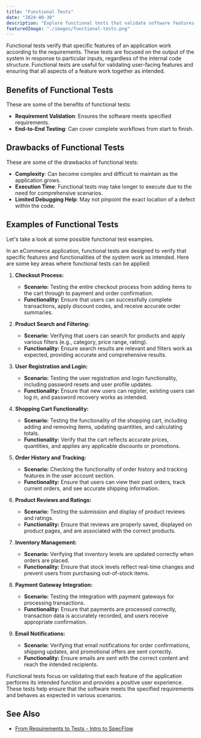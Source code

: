 ```yaml
---
title: "Functional Tests"
date: "2024-08-30"
description: "Explore functional tests that validate software features against specified requirements, ensuring that your application works as intended."
featuredImage: "./images/functional-tests.png"
---
```


Functional tests verify that specific features of an application work according to the requirements. These tests are focused on the output of the system in response to particular inputs, regardless of the internal code structure. Functional tests are useful for validating user-facing features and ensuring that all aspects of a feature work together as intended.

## Benefits of Functional Tests

These are some of the benefits of functional tests:

- **Requirement Validation**: Ensures the software meets specified requirements.
- **End-to-End Testing**: Can cover complete workflows from start to finish.

## Drawbacks of Functional Tests

These are some of the drawbacks of functional tests:

- **Complexity**: Can become complex and difficult to maintain as the application grows.
- **Execution Time**: Functional tests may take longer to execute due to the need for comprehensive scenarios.
- **Limited Debugging Help**: May not pinpoint the exact location of a defect within the code.

## Examples of Functional Tests

Let's take a look at some possible functional test examples.

In an eCommerce application, functional tests are designed to verify that specific features and functionalities of the system work as intended. Here are some key areas where functional tests can be applied:

1. **Checkout Process:**
   - **Scenario:** Testing the entire checkout process from adding items to the cart through to payment and order confirmation.
   - **Functionality:** Ensure that users can successfully complete transactions, apply discount codes, and receive accurate order summaries.

2. **Product Search and Filtering:**
   - **Scenario:** Verifying that users can search for products and apply various filters (e.g., category, price range, rating).
   - **Functionality:** Ensure search results are relevant and filters work as expected, providing accurate and comprehensive results.

3. **User Registration and Login:**
   - **Scenario:** Testing the user registration and login functionality, including password resets and user profile updates.
   - **Functionality:** Ensure that new users can register, existing users can log in, and password recovery works as intended.

4. **Shopping Cart Functionality:**
   - **Scenario:** Testing the functionality of the shopping cart, including adding and removing items, updating quantities, and calculating totals.
   - **Functionality:** Verify that the cart reflects accurate prices, quantities, and applies any applicable discounts or promotions.

5. **Order History and Tracking:**
   - **Scenario:** Checking the functionality of order history and tracking features in the user account section.
   - **Functionality:** Ensure that users can view their past orders, track current orders, and see accurate shipping information.

6. **Product Reviews and Ratings:**
   - **Scenario:** Testing the submission and display of product reviews and ratings.
   - **Functionality:** Ensure that reviews are properly saved, displayed on product pages, and are associated with the correct products.

7. **Inventory Management:**
   - **Scenario:** Verifying that inventory levels are updated correctly when orders are placed.
   - **Functionality:** Ensure that stock levels reflect real-time changes and prevent users from purchasing out-of-stock items.

8. **Payment Gateway Integration:**
   - **Scenario:** Testing the integration with payment gateways for processing transactions.
   - **Functionality:** Ensure that payments are processed correctly, transaction data is accurately recorded, and users receive appropriate confirmation.

9. **Email Notifications:**
   - **Scenario:** Verifying that email notifications for order confirmations, shipping updates, and promotional offers are sent correctly.
   - **Functionality:** Ensure emails are sent with the correct content and reach the intended recipients.

Functional tests focus on validating that each feature of the application performs its intended function and provides a positive user experience. These tests help ensure that the software meets the specified requirements and behaves as expected in various scenarios.

## See Also

- [From Requirements to Tests - Intro to SpecFlow](https://www.youtube.com/watch?v=iEI9Am-rA4M)
